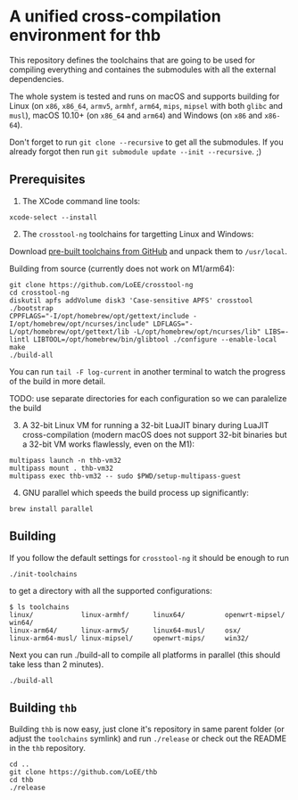 # A unified cross-compilation environment for thb

This repository defines the toolchains that are going to be used for compiling everything
and containes the submodules with all the external dependencies.

The whole system is tested and runs on macOS and supports building for Linux (on `x86`, `x86_64`, `armv5`, `armhf`,
`arm64`, `mips`, `mipsel` with both `glibc` and `musl`), macOS 10.10+ (on `x86_64` and `arm64`) and Windows (on `x86`
and `x86-64`).

Don't forget to run `git clone --recursive` to get all the submodules. If you already forgot then run `git submodule update --init --recursive`. ;)

## Prerequisites

1. The XCode command line tools:

```shell
xcode-select --install
```

2. The `crosstool-ng` toolchains for targetting Linux and Windows:

Download [pre-built toolchains from GitHub](https://github.com/LoEE/crosstool-ng/releases) and unpack them to `/usr/local`.

Building from source (currently does not work on M1/arm64):
```shell
git clone https://github.com/LoEE/crosstool-ng
cd crosstool-ng
diskutil apfs addVolume disk3 'Case-sensitive APFS' crosstool
./bootstrap
CPPFLAGS="-I/opt/homebrew/opt/gettext/include -I/opt/homebrew/opt/ncurses/include" LDFLAGS="-L/opt/homebrew/opt/gettext/lib -L/opt/homebrew/opt/ncurses/lib" LIBS=-lintl LIBTOOL=/opt/homebrew/bin/glibtool ./configure --enable-local
make
./build-all
```

You can run `tail -F log-current` in another terminal to watch the progress of the build in more detail.

TODO: use separate directories for each configuration so we can paralelize the build

3. A 32-bit Linux VM for running a 32-bit LuaJIT binary during LuaJIT cross-compilation
  (modern macOS does not support 32-bit binaries but a 32-bit VM works flawlessly, even on the M1):

```shell
multipass launch -n thb-vm32
multipass mount . thb-vm32
multipass exec thb-vm32 -- sudo $PWD/setup-multipass-guest
```

4. GNU parallel which speeds the build process up significantly:

```shell
brew install parallel
```

## Building

If you follow the default settings for `crosstool-ng` it should be enough to run

```shell
./init-toolchains
```

to get a directory with all the supported configurations:

```console
$ ls toolchains
linux/            linux-armhf/      linux64/          openwrt-mipsel/   win64/
linux-arm64/      linux-armv5/      linux64-musl/     osx/
linux-arm64-musl/ linux-mipsel/     openwrt-mips/     win32/
```

Next you can run ./build-all to compile all platforms in parallel (this should take less than 2 minutes).

```shell
./build-all
```

## Building `thb`

Building `thb` is now easy, just clone it's repository in same parent folder (or adjust the `toolchains` symlink) and
run `./release` or check out the README in the `thb` repository.

```shell
cd ..
git clone https://github.com/LoEE/thb
cd thb
./release
```
